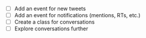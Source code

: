 - [ ] Add an event for new tweets
- [ ] Add an event for notifications (mentions, RTs, etc.)
- [ ] Create a class for conversations
- [ ] Explore conversations further

